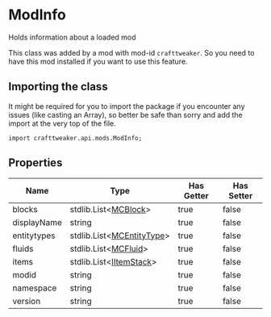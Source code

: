 # ModInfo

Holds information about a loaded mod

This class was added by a mod with mod-id `crafttweaker`. So you need to have this mod installed if you want to use this feature.

## Importing the class

It might be required for you to import the package if you encounter any issues (like casting an Array), so better be safe than sorry and add the import at the very top of the file.
```zenscript
import crafttweaker.api.mods.ModInfo;
```


## Properties

| Name | Type | Has Getter | Has Setter |
|------|------|------------|------------|
| blocks | stdlib.List&lt;[MCBlock](/vanilla/api/blocks/MCBlock)&gt; | true | false |
| displayName | string | true | false |
| entitytypes | stdlib.List&lt;[MCEntityType](/vanilla/api/entities/MCEntityType)&gt; | true | false |
| fluids | stdlib.List&lt;[MCFluid](/vanilla/api/fluid/MCFluid)&gt; | true | false |
| items | stdlib.List&lt;[IItemStack](/vanilla/api/items/IItemStack)&gt; | true | false |
| modid | string | true | false |
| namespace | string | true | false |
| version | string | true | false |

